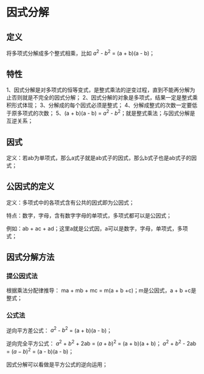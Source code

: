 # 因式分解

## 定义
将多项式分解成多个整式相乘，比如 $a^{2}$ - $b^{2}$ = (a + b)(a - b)；

## 特性
1、因式分解是对多项式的恒等变式，是整式乘法的逆变过程，直到不能再分解为止否则就是不完全的因式分解；
2、因式分解的对象是多项式，结果一定是整式乘积形式体现；
3、分解成的每个因式必须是整式；
4、分解成整式的次数一定要低于原多项式的次数；
5、(a + b)(a - b) = $a^{2}$ - $b^{2}$；就是整式乘法；与因式分解是互逆关系；

## 因式
定义：若ab为单项式，那么a式子就是ab式子的因式，那么b式子也是ab式子的因式；

## 公因式的定义
定义：多项式中的各项式含有公共的因式即为公因式；

特点：数字，字母，含有数字字母的单项式，多项式都可以是公因式；

例如：ab + ac + ad；这里a就是公式因，a可以是数字，字母，单项式，多项式；

## 因式分解方法
### 提公因式法
根据乘法分配律推导：
ma + mb + mc = m(a + b +c)；m是公因式，a + b +c是整式；

### 公式法
逆向平方差公式：
$a^{2}$ - $b^{2}$ = (a + b)(a - b)；

逆向完全平方公式：
$a^{2}$ + $b^{2}$ + 2ab = $(a + b)^{2}$ = (a + b)(a + b)；
$a^{2}$ + $b^{2}$ - 2ab = $(a - b)^{2}$ = (a - b)(a - b)；

因式分解可以看做是平方公式的逆向运用；
